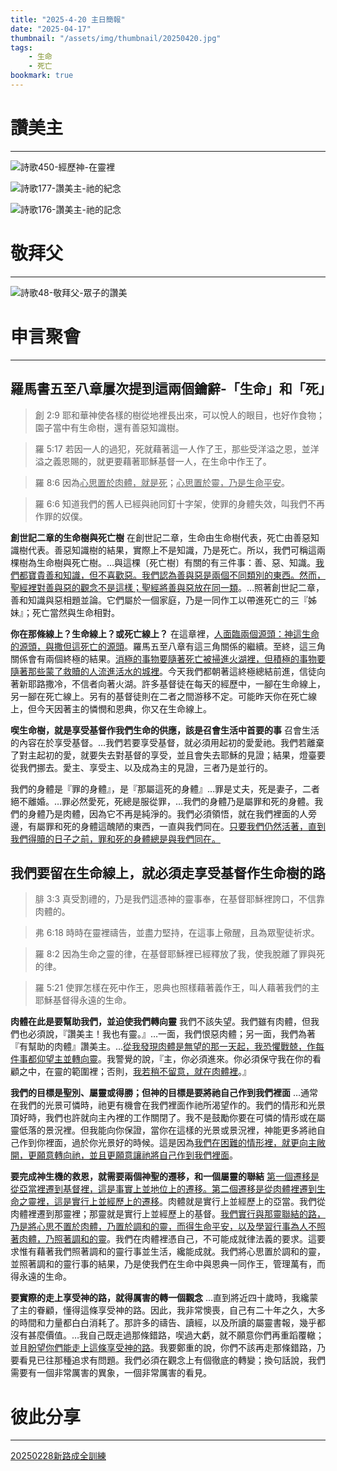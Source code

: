 ```yaml
---
title: "2025-4-20 主日簡報"
date: "2025-04-17"
thumbnail: "/assets/img/thumbnail/20250420.jpg"
tags:
    - 生命
    - 死亡
bookmark: true
---
```


# 讚美主
___

![詩歌450-經歷神-在靈裡](/assets/img/hymns/hymn-450.jpg "詩歌450-經歷神-在靈裡")

![詩歌177-讚美主-祂的紀念](/assets/img/hymns/hymn-177.jpg "詩歌177-讚美主-祂的紀念")

![詩歌176-讚美主-祂的記念](/assets/img/hymns/hymn-176.jpg "詩歌176-讚美主-祂的記念")

# 敬拜父
___

![詩歌48-敬拜父-眾子的讚美](/assets/img/hymns/hymn-48.jpg "詩歌48-敬拜父-眾子的讚美")

# 申言聚會
___

## 羅馬書五至八章屢次提到這兩個鑰辭-「生命」和「死」

> 創 2:9 耶和華神使各樣的樹從地裡長出來，可以悅人的眼目，也好作食物；園子當中有生命樹，還有善惡知識樹。

> 羅 5:17 若因一人的過犯，死就藉著這一人作了王，那些受洋溢之恩，並洋溢之義恩賜的，就更要藉著耶穌基督一人，在生命中作王了。

> 羅 8:6 因為<u>心思置於肉體，就是死</u>；<u>心思置於</u><u>靈</u><u>，乃是生命平安</u>。

> 羅 6:6 知道我們的舊人已經與祂同釘十字架，使罪的身體失效，叫我們不再作罪的奴僕。

**創世記二章的生命樹與死亡樹** 在創世記二章，生命由生命樹代表，死亡由善惡知識樹代表。善惡知識樹的結果，實際上不是知識，乃是死亡。所以，我們可稱這兩棵樹為生命樹與死亡樹。…與這棵〔死亡樹〕有關的有三件事：善、惡、知識。<u>我們都寶貴善和知識，但不喜歡惡。我們認為善與惡是兩個不同類別的東西。然而，聖經</u><u>裡</u><u>對善與惡的觀念不是這樣；聖經將善與惡放在同一類</u>。…照著創世記二章，善和知識與惡相題並論。它們屬於一個家庭，乃是一同作工以帶進死亡的三『姊妹』；死亡當然與生命相對。

**你在那條線上？生命線上？或死亡線上？** 在這章裡，<u>人面臨兩個源頭：神這生命的源頭，與撒但這死亡的源頭</u>。羅馬五至八章有這三角關係的繼續。至終，這三角關係會有兩個終極的結果。<u>消極的事物要隨著死亡被掃進火湖</u><u>裡</u><u>，但積極的事物要隨著那些蒙了救贖的人流進活水的城</u><u>裡</u>。今天我們都朝著這終極總結前進，信徒向著新耶路撒冷，不信者向著火湖。許多基督徒在每天的經歷中，一腳在生命線上，另一腳在死亡線上。另有的基督徒則在二者之間游移不定。可能昨天你在死亡線上，但今天因著主的憐憫和恩典，你又在生命線上。

**喫生命樹，就是享受基督作我們生命的供應，該是召會生活中首要的事** 召會生活的內容在於享受基督。…我們若要享受基督，就必須用起初的愛愛祂。我們若離棄了對主起初的愛，就要失去對基督的享受，並且會失去耶穌的見證；結果，燈臺要從我們挪去。愛主、享受主、以及成為主的見證，三者乃是並行的。

我們的身體是『罪的身體』，是『那屬這死的身體』…罪是丈夫，死是妻子，二者絕不離婚。…罪必然愛死，死總是服從罪，…我們的身體乃是屬罪和死的身體。我們的身體乃是肉體，因為它不再是純淨的。我們必須領悟，就在我們裡面的人旁邊，有屬罪和死的身體這醜陋的東西，一直與我們同在。<u>只要我們仍然活著，直到我們得贖的日子之前，罪和死的身體總是與我們同在。</u>

## 我們要留在生命線上，就必須走享受基督作生命樹的路

> 腓 3:3 真受割禮的，乃是我們這憑神的靈事奉，在基督耶穌裡誇口，不信靠肉體的。

> 弗 6:18 時時在靈裡禱告，並盡力堅持，在這事上儆醒，且為眾聖徒祈求。

> 羅 8:2 因為生命之靈的律，在基督耶穌裡已經釋放了我，使我脫離了罪與死的律。

> 羅 5:21 使罪怎樣在死中作王，恩典也照樣藉著義作王，叫人藉著我們的主耶穌基督得永遠的生命。

**肉體在此是要幫助我們，並迫使我們轉向靈** 我們不該失望。我們雖有肉體，但我們也必須說，『讚美主！我也有靈。』…一面，我們恨惡肉體；另一面，我們為著『有幫助的肉體』讚美主。…<u>從我發現肉體是無望的那一天起，我恐懼戰兢，作每件事都仰望主並轉向靈</u>。我警覺的說，『主，你必須進來。你必須保守我在你的看顧之中，在靈的範圍裡；否則，<u>我若稍不留意，就在肉體</u><u>裡</u>。』

**我們的目標是聖別、屬靈或得勝；但神的目標是要將祂自己作到我們裡面** …通常在我們的光景可憐時，祂更有機會在我們裡面作祂所渴望作的。我們的情形和光景頂好時，我們也許就向主內裡的工作關閉了。我不是鼓勵你要在可憐的情形或在屬靈低落的景況裡。但我能向你保證，當你在這樣的光景或景況裡，神能更多將祂自己作到你裡面，過於你光景好的時候。這是因為<u>我們在困難的情形</u><u>裡</u><u>，就更向主敞開，更願意轉向祂，並且更願意讓祂將自己作到我們</u><u>裡</u><u>面</u>。

**要完成神生機的救恩，就需要兩個神聖的遷移，和一個屬靈的聯結** <u>第一個遷移是從亞當</u><u>裡</u><u>遷到基督</u><u>裡</u><u>，這是事實上並地位上的遷移。第二個遷移是從肉體</u><u>裡</u><u>遷到生命之靈</u><u>裡</u><u>，這是實行上並經歷上的遷移</u>。肉體就是實行上並經歷上的亞當。我們從肉體裡遷到那靈裡；那靈就是實行上並經歷上的基督。<u>我們實行與那靈聯結的路，乃是將心思不置於肉體，乃置於調和的靈，而得生命平安，以及學習行事為人不照</u><u>著</u><u>肉體，乃照</u><u>著</u><u>調和的靈</u>。我們在肉體裡憑自己，不可能成就律法義的要求。這要求惟有藉著我們照著調和的靈行事並生活，纔能成就。我們將心思置於調和的靈，並照著調和的靈行事的結果，乃是使我們在生命中與恩典一同作王，管理萬有，而得永遠的生命。

**要實際的走上享受神的路，就得厲害的轉一個觀念** …直到將近四十歲時，我纔蒙了主的眷顧，懂得這條享受神的路。因此，我非常懊喪，自己有二十年之久，大多的時間和力量都白白消耗了。那許多的禱告、讀經，以及所讀的屬靈書報，幾乎都沒有甚麼價值。…我自己既走過那條錯路，喫過大虧，就不願意你們再重蹈覆轍；並且<u>盼望你們能走上這條享受神的路</u>。我要鄭重的說，你們不該再走那條錯路，乃要看見已往那種追求有問題。我們必須在觀念上有個徹底的轉變；換句話說，我們需要有一個非常厲害的異象，一個非常厲害的看見。

# 彼此分享
___

<a href="../../assets/docs/20250228-NewWayEquippingTraining.pdf" download="20250228新路成全訓練.pdf">20250228新路成全訓練</a>

<object data="../../assets/docs/20250228-NewWayEquippingTraining.pdf" width="100%" height="1000" type='application/pdf'></object>